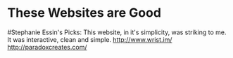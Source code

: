 
# These Websites are Good
#Stephanie Essin's Picks: 
This website, in it's simplicity, was striking to me. It was interactive, clean and simple. 
http://www.wrist.im/
http://paradoxcreates.com/
